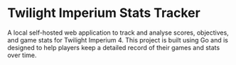 # Twilight Imperium Stats Tracker

A local self-hosted web application to track and analyse scores, objectives, and game stats for Twilight Imperium 4. This project is built using Go and is designed to help players keep a detailed record of their games and stats over time.
